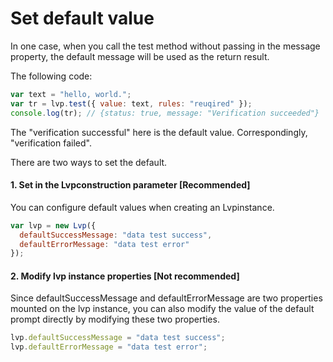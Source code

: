 # Set default value

In one case, when you call the test method without passing in the message property, the default message will be used as the return result.

The following code:

```js
var text = "hello, world.";
var tr = lvp.test({ value: text, rules: "reuqired" });
console.log(tr); // {status: true, message: "Verification succeeded"}
```

The "verification successful" here is the default value. Correspondingly, "verification failed".

There are two ways to set the default.

#### 1. Set in the Lvpconstruction parameter [Recommended]

You can configure default values when creating an Lvpinstance.

```js
var lvp = new Lvp({
  defaultSuccessMessage: "data test success",
  defaultErrorMessage: "data test error"
});
```

#### 2. Modify lvp instance properties [Not recommended]

Since defaultSuccessMessage and defaultErrorMessage are two properties mounted on the lvp instance, you can also modify the value of the default prompt directly by modifying these two properties.

```js
lvp.defaultSuccessMessage = "data test success";
lvp.defaultErrorMessage = "data test error";
```
